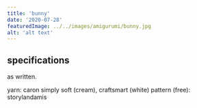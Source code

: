 ```yaml
---
title: 'bunny'
date: '2020-07-28'
featuredImage: ../../images/amigurumi/bunny.jpg
alt: 'alt text'
---
```


## specifications

as written.

yarn: caron simply soft (cream), craftsmart (white)
pattern (free): storylandamis
